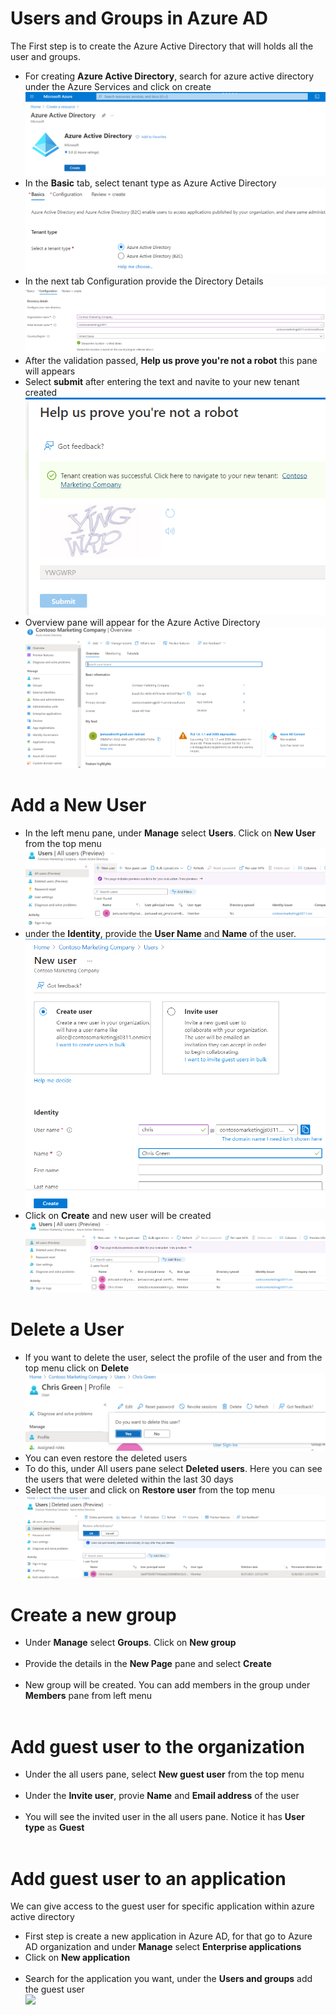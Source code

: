 # Users and Groups in Azure AD

The First step is to create the Azure Active Directory that will holds all the user and groups.

<ul>
  
  <li>For creating <b>Azure Active Directory</b>, search for azure active directory under the Azure Services and click on create</li>
  <img src="Images/AAD.png">
  
  <li>In the <b>Basic</b> tab, select tenant type as Azure Active Directory</li>
  <img src="Images/AAD_Basic.png">
  
  <li>In the next tab Configuration provide the Directory Details</li>
  <img src="Images/AAD_configuration.png">
  
  <li>After the validation passed, <b>Help us prove you're not a robot</b> this pane will appears</li>
  <li>Select <b>submit</b> after entering the text and navite to your new tenant created</li>
  
  <img src="Images/AAD_NotRobot.png">
  
  <li>Overview pane will appear for the Azure Active Directory</li>
  <img src="Images/AAD_Overview.png">
</ul>

# Add a New User
  
<ul>
  
  <li>In the left menu pane, under <b>Manage</b> select <b>Users</b>. Click on <b>New User</b> from the top menu</li>
  <img src="Images/NewUser.png">
  
  <li>under the <b>Identity</b>, provide the <b>User Name</b> and <b>Name</b> of the user.</li>
  <img src="Images/NewUserCreate.png">
  
  <li>Click on <b>Create</b> and new user will be created</li>
  <img src="Images/NewUserCreated.png">
</ul>

# Delete a User
<ul>
  
  <li>If you want to delete the user, select the  profile of the user and from the top menu click on <b>Delete</b></li>
  <img src="Images/UserDelete.png">
  
  <li>You can even restore the deleted users</li>
  
  <li>To do this, under All users pane select <b>Deleted users</b>. Here you can see the users that were deleted within the last 30 days</li>
  
  <li>Select the user and click on <b>Restore user</b> from the top menu</li>
  <img src="Images/RestoreDeleteUser.png">
</ul>

# Create a new group

<ul>
  
  <li>Under <b>Manage</b> select <b>Groups</b>. Click on <b>New group</b></li>
  <img src="">
  
  <li>Provide the details in the <b>New Page</b> pane and select <b>Create</b></li>
  <img src="">
  
  <li>New group will be created. You can add members in the group under <b>Members</b> pane from left menu</li>
  <img src="">
</ul>

# Add guest user to the organization

<ul>
  <li>Under the all users pane, select <b>New guest user</b> from the top menu</li>
  <img src="">
  
  <li>Under the <b>Invite user</b>, provie <b>Name</b> and <b>Email address</b> of the user</li>
  <img src="">
  
  <li>You will see the invited user in the all users pane. Notice it has <b>User type</b> as <b>Guest</b></li>
  <img src="">
  
</ul>

# Add guest user to an application

We can give access to the guest user for specific application within azure active directory

<ul>
  
  <li>First step is create a new application in Azure AD, for that go to Azure AD organization and under <b>Manage</b> select <b>Enterprise applications</b></li>
  
  <li>Click on <b>New application</b></li>
  <img src="">
  
  <li>Search for the application you want, under the <b>Users and groups</b> add the guest user</li>
  <img src="Images/">
</ul>

